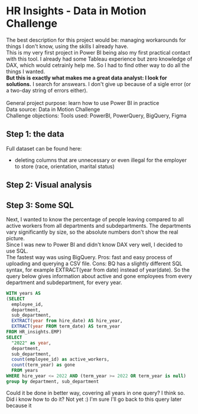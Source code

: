 # HR Insights - Data in Motion Challenge
The best description for this project would be: managing workarounds for things I don't know, using the skills I already have.<br>
This is my very first project in Power BI being also my first practical contact with this tool. I already had some Tableau experience but zero knowledge of DAX, which would cetrainly help me. So I had to find other way to do all the things I wanted.<br>
<b>But this is exactly what makes me a great data analyst: I look for solutions.</b> I search for answears. I don't give up because of a sigle error (or a two-day string of errors either). 
<br><br>
General project purpose: learn how to use Power BI in practice<br>
Data source: Data in Motion Challenge<br>
Challenge objections: 
Tools used: PowerBI, PowerQuery, BigQuery, Figma

## Step 1: the data
Full dataset can be found here:
- deleting columns that are unnecessary or even illegal for the employer to store (race, orientation, marital status)

## Step 2: Visual analysis

## Step 3: Some SQL
Next, I wanted to know the percentage of people leaving compared to all active workers from all departments and subdepartments. The departments vary significantly by size, so the absolute numbers don't show the real picture.<br> 
Since I was new to Power BI and didn't know DAX very well, I decided to use SQL.<br>
The fastest way was using BigQuery. Pros: fast and easy process of uploading and querying a CSV file. Cons: BQ has a slightly different SQL syntax, for example EXTRACT(year from date) instead of year(date). 
So the query below gives information about active and gone employees from every department and subdepartment, for every year. 
```sql
WITH years AS
(SELECT
  employee_id,
  department,
  sub_department,
  EXTRACT(year from hire_date) AS hire_year,
  EXTRACT(year FROM term_date) AS term_year
FROM HR_insights.EMP)
SELECT 
  "2022" as year,
  department, 
  sub_department, 
  count(employee_id) as active_workers,
  count(term_year) as gone
  FROM years
WHERE hire_year <= 2022 AND (term_year >= 2022 OR term_year is null)
group by department, sub_department
```
Could it be done in better way, covering all years in one query? I think so. Did i know how to do it? Not yet :) I'm sure I'll go back to this query later because it 
